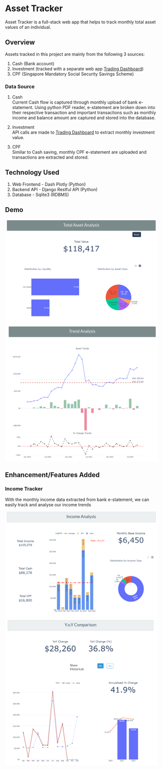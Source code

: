 # Asset Tracker
Asset Tracker is a full-stack web app that helps to track monthly total asset values of an individual.

## Overview
Assets tracked in this project are mainly from the following 3 sources:
1. Cash (Bank account)
2. Investment (tracked with a separate web app [Trading Dashboard](https://github.com/Benlau93/trading-dashboard))
3. CPF (Singapore Mandatory Social Security Savings Scheme)

### Data Source
1. Cash <br>
Current Cash flow is captured through monthly upload of bank e-statement. Using python PDF reader, e-statement are broken down into their respective transaction and important transactions such as monthly income and balance amount are captured and stored into the database.

2. Investment <br>
API calls are made to [Trading Dashboard](https://github.com/Benlau93/trading-dashboard) to extract monthly investment value.

3. CPF <br>
Similar to Cash saving, monthly CPF e-statement are uploaded and transactions are extracted and stored.

## Technology Used
1. Web Frontend - Dash Plotly (Python)
2. Backend API - Django Restful API (Python)
3. Database - Sqlite3 (RDBMS)


## Demo
![Asset Tracker](./img/asset_main.png)
![Asset Trend](./img/asset_trend.png)

## Enhancement/Features Added

### Income Tracker
With the monthly income data extracted from bank e-statement, we can easily track and analyse our income trends

![Income Year](./img/asset_income.png)
![Income YoY](./img/asset_income_yoy.png)
